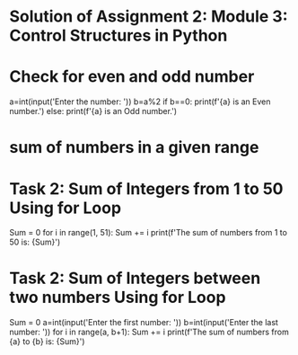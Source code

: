 # Solution of Assignment 2: Module 3: Control Structures in Python
# Check for even and odd number
a=int(input('Enter the number: '))
b=a%2
if b==0:
    print(f'{a} is an Even number.')
else:
    print(f'{a} is an Odd  number.')

# sum of numbers in a given range
# Task 2: Sum of Integers from 1 to 50 Using for Loop
Sum = 0
for i in range(1, 51):
    Sum += i
print(f'The sum of numbers from 1 to 50 is: {Sum}')

# Task 2: Sum of Integers between two numbers Using for Loop
Sum = 0
a=int(input('Enter the first number: '))
b=int(input('Enter the last number: '))
for i in range(a, b+1):
    Sum += i
print(f'The sum of numbers from {a} to {b} is: {Sum}')
